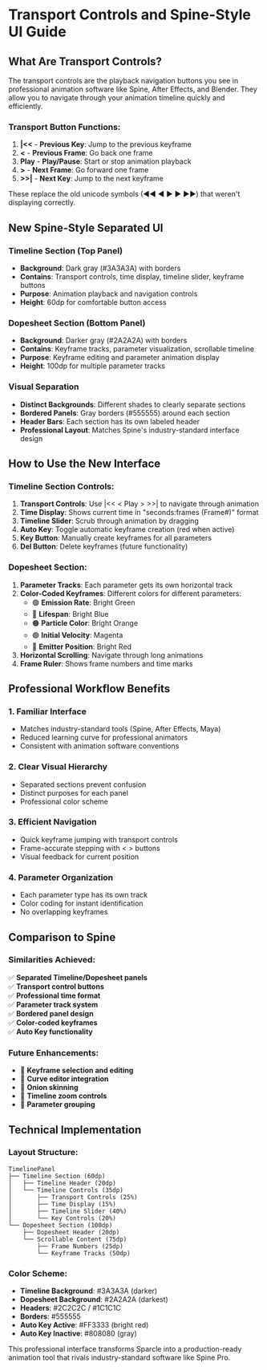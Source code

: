 # Transport Controls and Spine-Style UI Guide

## What Are Transport Controls?

The transport controls are the playback navigation buttons you see in professional animation software like Spine, After Effects, and Blender. They allow you to navigate through your animation timeline quickly and efficiently.

### Transport Button Functions:

1. **|<<** - **Previous Key**: Jump to the previous keyframe
2. **<** - **Previous Frame**: Go back one frame  
3. **Play** - **Play/Pause**: Start or stop animation playback
4. **>** - **Next Frame**: Go forward one frame
5. **>>|** - **Next Key**: Jump to the next keyframe

These replace the old unicode symbols (◀◀ ◀ ▶ ▶ ▶▶) that weren't displaying correctly.

## New Spine-Style Separated UI

### Timeline Section (Top Panel)
- **Background**: Dark gray (#3A3A3A) with borders
- **Contains**: Transport controls, time display, timeline slider, keyframe buttons
- **Purpose**: Animation playback and navigation controls
- **Height**: 60dp for comfortable button access

### Dopesheet Section (Bottom Panel)  
- **Background**: Darker gray (#2A2A2A) with borders
- **Contains**: Keyframe tracks, parameter visualization, scrollable timeline
- **Purpose**: Keyframe editing and parameter animation display
- **Height**: 100dp for multiple parameter tracks

### Visual Separation
- **Distinct Backgrounds**: Different shades to clearly separate sections
- **Bordered Panels**: Gray borders (#555555) around each section
- **Header Bars**: Each section has its own labeled header
- **Professional Layout**: Matches Spine's industry-standard interface design

## How to Use the New Interface

### Timeline Section Controls:
1. **Transport Controls**: Use |<< < Play > >>| to navigate through animation
2. **Time Display**: Shows current time in "seconds:frames (Frame#)" format
3. **Timeline Slider**: Scrub through animation by dragging
4. **Auto Key**: Toggle automatic keyframe creation (red when active)
5. **Key Button**: Manually create keyframes for all parameters
6. **Del Button**: Delete keyframes (future functionality)

### Dopesheet Section:
1. **Parameter Tracks**: Each parameter gets its own horizontal track
2. **Color-Coded Keyframes**: Different colors for different parameters:
   - 🟢 **Emission Rate**: Bright Green
   - 🔵 **Lifespan**: Bright Blue  
   - 🟠 **Particle Color**: Bright Orange
   - 🟣 **Initial Velocity**: Magenta
   - 🔴 **Emitter Position**: Bright Red
3. **Horizontal Scrolling**: Navigate through long animations
4. **Frame Ruler**: Shows frame numbers and time marks

## Professional Workflow Benefits

### 1. **Familiar Interface**
- Matches industry-standard tools (Spine, After Effects, Maya)
- Reduced learning curve for professional animators
- Consistent with animation software conventions

### 2. **Clear Visual Hierarchy**
- Separated sections prevent confusion
- Distinct purposes for each panel
- Professional color scheme

### 3. **Efficient Navigation**
- Quick keyframe jumping with transport controls
- Frame-accurate stepping with < > buttons
- Visual feedback for current position

### 4. **Parameter Organization**
- Each parameter type has its own track
- Color coding for instant identification
- No overlapping keyframes

## Comparison to Spine

### Similarities Achieved:
✅ **Separated Timeline/Dopesheet panels**  
✅ **Transport control buttons**  
✅ **Professional time format**  
✅ **Parameter track system**  
✅ **Bordered panel design**  
✅ **Color-coded keyframes**  
✅ **Auto Key functionality**  

### Future Enhancements:
- 🔄 **Keyframe selection and editing**
- 🔄 **Curve editor integration**  
- 🔄 **Onion skinning**
- 🔄 **Timeline zoom controls**
- 🔄 **Parameter grouping**

## Technical Implementation

### Layout Structure:
```
TimelinePanel
├── Timeline Section (60dp)
│   ├── Timeline Header (20dp)
│   └── Timeline Controls (35dp)
│       ├── Transport Controls (25%)
│       ├── Time Display (15%)
│       ├── Timeline Slider (40%)
│       └── Key Controls (20%)
└── Dopesheet Section (100dp)
    ├── Dopesheet Header (20dp)
    └── Scrollable Content (75dp)
        ├── Frame Numbers (25dp)
        └── Keyframe Tracks (50dp)
```

### Color Scheme:
- **Timeline Background**: #3A3A3A (darker)
- **Dopesheet Background**: #2A2A2A (darkest)  
- **Headers**: #2C2C2C / #1C1C1C
- **Borders**: #555555
- **Auto Key Active**: #FF3333 (bright red)
- **Auto Key Inactive**: #808080 (gray)

This professional interface transforms Sparcle into a production-ready animation tool that rivals industry-standard software like Spine Pro. 